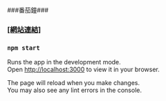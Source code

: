 ###番茄鐘###
### [[網站連結]](https://kuaruou.github.io/react-pomodoro-timer/) ###

### `npm start`

Runs the app in the development mode.\
Open [http://localhost:3000](http://localhost:3000) to view it in your browser.

The page will reload when you make changes.\
You may also see any lint errors in the console.
